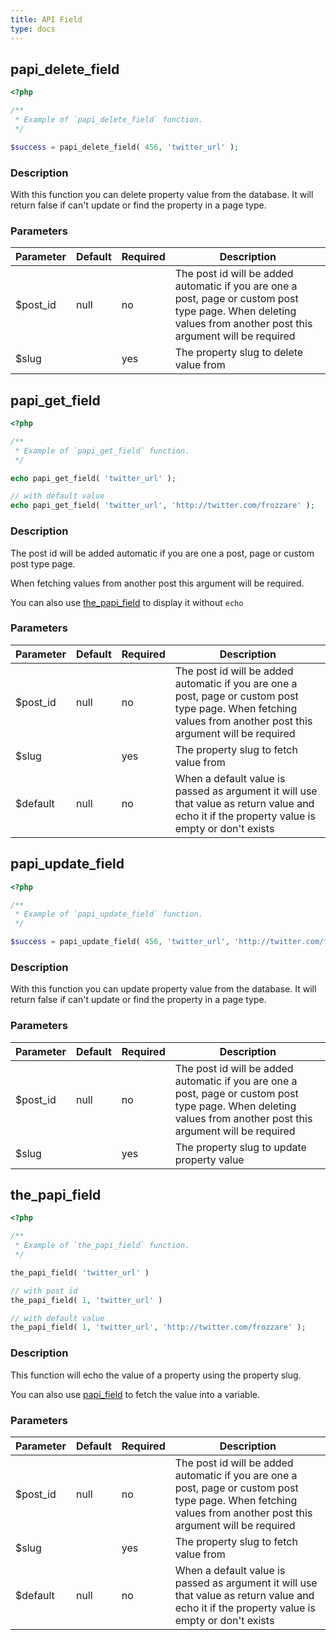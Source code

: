 ```yaml
---
title: API Field
type: docs
---
```


## papi_delete_field

```php
<?php

/**
 * Example of `papi_delete_field` function.
 */

$success = papi_delete_field( 456, 'twitter_url' );
```

### Description

With this function you can delete property value from the database. It will return false if can't update or find the property in a page type.

### Parameters

Parameter | Default | Required | Description
----------|---------|----------|------------------------------------------------
$post_id  | null    | no       | The post id will be added automatic if you are one a post, page or custom post type page. When deleting values from another post this argument will be required
$slug     |         | yes      | The property slug to delete value from

## papi_get_field

```php
<?php

/**
 * Example of `papi_get_field` function.
 */

echo papi_get_field( 'twitter_url' );

// with default value
echo papi_get_field( 'twitter_url', 'http://twitter.com/frozzare' );
```

### Description

The post id will be added automatic if you are one a post, page or custom post type page.

When fetching values from another post this argument will be required.

You can also use [the_papi_field](#the_papi_field) to display it without `echo`

### Parameters

Parameter | Default | Required | Description
----------|---------|----------|------------------------------------------------
$post_id  | null    | no       | The post id will be added automatic if you are one a post, page or custom post type page. When fetching values from another post this argument will be required
$slug     |         | yes      | The property slug to fetch value from
$default  | null    | no       | When a default value is passed as argument it will use that value as return value and echo it if the property value is empty or don't exists

## papi_update_field

```php
<?php

/**
 * Example of `papi_update_field` function.
 */

$success = papi_update_field( 456, 'twitter_url', 'http://twitter.com/frozzare' );
```

### Description

With this function you can update property value from the database. It will return false if can't update or find the property in a page type.

### Parameters

Parameter | Default | Required | Description
----------|---------|----------|------------------------------------------------
$post_id  | null    | no       | The post id will be added automatic if you are one a post, page or custom post type page. When deleting values from another post this argument will be required
$slug     |         | yes      | The property slug to update property value

## the_papi_field

```php
<?php

/**
 * Example of `the_papi_field` function.
 */

the_papi_field( 'twitter_url' )

// with post id
the_papi_field( 1, 'twitter_url' )

// with default value
the_papi_field( 1, 'twitter_url', 'http://twitter.com/frozzare' );
```

### Description

This function will echo the value of a property using the property slug.

You can also use [papi_field](#papi_field) to fetch the value into a variable.

### Parameters

Parameter | Default | Required | Description
----------|---------|----------|------------------------------------------------
$post_id  | null    | no       | The post id will be added automatic if you are one a post, page or custom post type page. When fetching values from another post this argument will be required
$slug     |         | yes      | The property slug to fetch value from
$default  | null    | no       | When a default value is passed as argument it will use that value as return value and echo it if the property value is empty or don't exists

